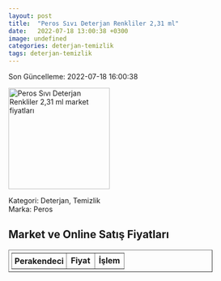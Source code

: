 ```yaml
---
layout: post
title:  "Peros Sıvı Deterjan Renkliler 2,31 ml"
date:   2022-07-18 13:00:38 +0300
image: undefined
categories: deterjan-temizlik
tags: deterjan-temizlik
---
```


Son Güncelleme: 2022-07-18 16:00:38

<img src="undefined" width="200" alt="Peros Sıvı Deterjan Renkliler 2,31 ml market fiyatları" />

Kategori: Deterjan, Temizlik
<br />
Marka: Peros

<h2>Market ve Online Satış Fiyatları</h2>

<table border="1" style="padding: 5px;width:80%;">
  <tr>
    <td style="padding: 5px;"><strong>Perakendeci</strong></td>
    <td><strong>Fiyat</strong></td>
    <td><strong>İşlem</strong></td>
  </tr>
  
</table>
